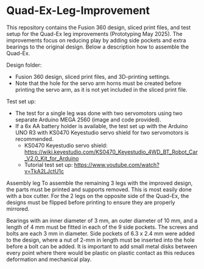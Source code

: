 # Quad-Ex-Leg-Improvement
This repository contains the Fusion 360 design, sliced print files, and test setup for the Quad-Ex leg improvements (Prototyping May 2025). The improvements focus on reducing play by adding side pockets and extra bearings to the original design. Below a description how to assemble the Quad-Ex.

Design folder:
- Fusion 360 design, sliced print files, and 3D-printing settings.
- Note that the hole for the servo arm horns must be created before printing the servo arm, as it is not yet included in the sliced print file.

Test set up: 
- The test for a single leg was done with two servomotors using two separate Arduino MEGA 2560 (image and code provided).
- If a 6x AA battery holder is available, the test set up with the Arduino UNO R3 with KS0470 Keyestudio servo shield for two servomotors is recommended.
    - KS0470 Keyestudio servo shield: https://wiki.keyestudio.com/KS0470_Keyestudio_4WD_BT_Robot_Car_V2.0_Kit_for_Arduino
    - Tutorial test set up:  https://www.youtube.com/watch?v=TkA2LJctU1c

Assembly leg
To assemble the remaining 3 legs with the improved design, the parts must
 be printed and supports removed. This is most easily done with a box cutter.
 For the 2 legs on the opposite side of the Quad-Ex, the designs must be flipped
 before printing to ensure they are properly mirrored.
 
 Bearings with an inner diameter of 3 mm, an outer diameter of 10 mm, and
 a length of 4 mm must be fitted in each of the 9 side pockets. The screws
 and bolts are each 3 mm in diameter. Side pockets of 6.3 x 2.4 mm were added to the design, where a nut of
 2-mm in length must be inserted into the hole before a bolt can be added. It is
 important to add small metal disks between every point where there would be
 plastic on plastic contact as this reduces deformation and mechanical play.
